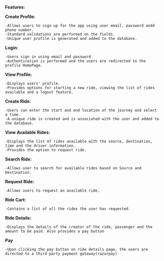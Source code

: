 
**Features:**

**Create Profile:**

    -Allows users to sign up for the app using user email, password andd phone number. 
    -Standard validations are performed on the fields. 
    -Unique user profile is generated and added to the database.
    
**Login:**

    -Users sign in using email and password
    -Authentication is performed and the users are redirected to the profile HomePage.
    
**View Profile:**

    -Displays users' profile.
    -Provides options for starting a new ride, viewing the list of rides available and a logout feature.
    
**Create Ride:**

    -Users can enter the start and end location of the journey and select a time.
    -A unique ride is created and is associated with the user and added to the database.
    
**View Available Rides:**

    -Displays the list of rides available with the source, destination, time and the driver information.
    -Provides the option to request ride.
    
**Search Ride:**

    -Allows user to search for available rides based on Source and Destination.
    
**Request Ride:**
    
    -Allows users to request an available ride.
    
**Ride Cart:**

    -Contains a list of all the rides the user has requested.

**Ride Details:**

    -Displays the details of the creator of the ride, passenger and the amount to be paid. Also provides a pay button

**Pay**

    -Upon clicking the pay button on ride details page, the users are directed to a third party payment gateway(razorpay)

    

